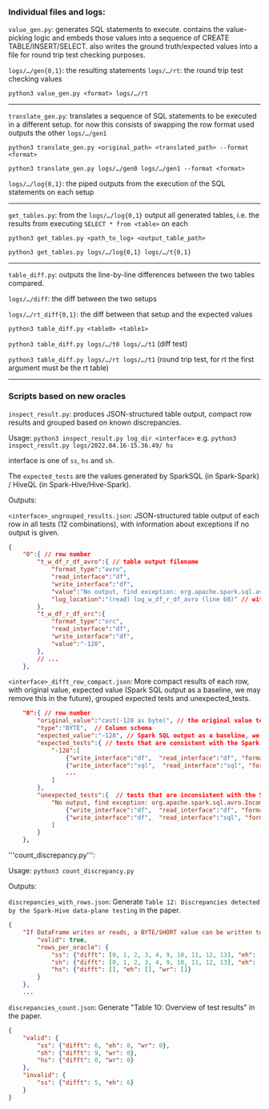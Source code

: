 ### Individual files and logs:

`value_gen.py`: generates SQL statements to execute. contains the value-picking logic and embeds those values into a sequence of CREATE TABLE/INSERT/SELECT. also writes the ground truth/expected values into a file for round trip test checking purposes.

`logs/…/gen{0,1}`: the resulting statements
`logs/…/rt`: the round trip test checking values

`python3 value_gen.py <format> logs/…/rt`

----

`translate_gen.py`: translates a sequence of SQL statements to be executed in a different setup. for now this consists of swapping the row format used
outputs the other `logs/…/gen1`

`python3 translate_gen.py <original_path> <translated_path> --format <format>`

`python3 translate_gen.py logs/…/gen0 logs/…/gen1 --format <format>`

`logs/…/log{0,1}`: the piped outputs from the execution of the SQL statements on each setup

----

`get_tables.py`: from the `logs/…/log{0,1}` output all generated tables, i.e. the results from executing `SELECT * from <table>` on each

`python3 get_tables.py <path_to_log> <output_table_path>`

`python3 get_tables.py logs/…/log{0,1} logs/…/t{0,1}`

----

`table_diff.py`: outputs the line-by-line differences between the two tables compared.

`logs/…/diff`: the diff between the two setups

`logs/…/rt_diff{0,1}`: the diff between that setup and the expected values

`python3 table_diff.py <table0> <table1>`

`python3 table_diff.py logs/…/t0 logs/…/t1` (diff test)

`python3 table_diff.py logs/…/rt logs/…/t1` (round trip test, for rt the first argument must be the rt table)

----

### Scripts based on new oracles

```inspect_result.py```: produces JSON-structured table output, compact row results and grouped based on known discrepancies.

Usage: `python3 inspect_result.py log_dir <interface>` e.g. `python3 inspect_result.py logs/2022.04.16-15.36.49/ hs`

interface is one of `ss`, `hs` and `sh`.

The `expected_tests` are the values generated by SparkSQL (in Spark-Spark) / HiveQL (in Spark-Hive/Hive-Spark).

Outputs:

`<interface>_ungrouped_results.json`: JSON-structured table output of each row in all tests (12 combinations), with information about exceptions if no output is given.

```json
{
    "0":{ // row number
        "t_w_df_r_df_avro":{ // table output filename
            "format_type":"avro",
            "read_interface":"df",
            "write_interface":"df",
            "value":"No output, find exception: org.apache.spark.sql.avro.IncompatibleSchemaException",
            "log_location":"(read) log_w_df_r_df_avro (line 60)" // with information about exceptions if could be found
        },
        "t_w_df_r_df_orc":{
            "format_type":"orc",
            "read_interface":"df",
            "write_interface":"df",
            "value":"-128",
        },
        // ...
    },
```
`<interface>_difft_row_compact.json`: More compact results of each row, with original value, expected value (Spark SQL output as a baseline, we may remove this in the future), grouped expected tests and unexpected_tests.

```json
    "0":{ // row number
        "original_value":"cast(-128 as byte)", // the original value to be inserted
        "type":"BYTE",  // Column schema
        "expected_value":"-128", // Spark SQL output as a baseline, we may remove this in the future
        "expected_tests":{ // tests that are consistent with the Spark SQL output (with their configs)
            "-128":[
                {"write_interface":"df",  "read_interface":"df", "format_type":"parquet"},
                {"write_interface":"sql",  "read_interface":"sql", "format_type":"orc"},
                ...
            ]
        },
        "unexpected_tests":{  // tests that are inconsistent with the Spark SQL output (with log location for exceptions if could be found)
            "No output, find exception: org.apache.spark.sql.avro.IncompatibleSchemaException":[
                {"write_interface":"df",  "read_interface":"df", "format_type":"avro",  "log_location":"(read) log_w_df_r_df_avro (line 60)"},
                {"write_interface":"df",  "read_interface":"sql", "format_type":"avro",  "log_location":"(read) log_w_df_r_sql_avro (line 36)"}
            ]
        }
    },
```

'''count_discrepancy.py''': 

Usage: `python3 count_discrepancy.py`

Outputs:

```discrepancies_with_rows.json```: Generate `Table 12: Discrepancies detected by the Spark-Hive data-plane testing` in the paper.

```json
{
    "If DataFrame writes or reads, a BYTE/SHORT value can be written to Avro but cannot be read": {
        "valid": true,
        "rows_per_oracle": {
            "ss": {"difft": [0, 1, 2, 3, 4, 9, 10, 11, 12, 13], "eh": [], "wr": []},
            "sh": {"difft": [0, 1, 2, 3, 4, 9, 10, 11, 12, 13], "eh": [], "wr": []},
            "hs": {"difft": [], "eh": [], "wr": []}
        }
    },
    ...
```

```discrepancies_count.json```: Generate "Table 10: Overview of test results" in the paper.
```json
{
    "valid": {
        "ss": {"difft": 6, "eh": 0, "wr": 0},
        "sh": {"difft": 9, "wr": 0},
        "hs": {"difft": 0, "wr": 0}
    },
    "invalid": {
        "ss": {"difft": 5, "eh": 6}
    }
}
```